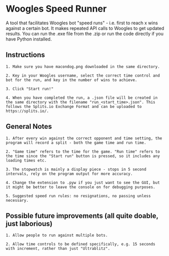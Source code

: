 # Woogles Speed Runner
A tool that facilitates Woogles bot "speed runs" - i.e. first to reach x wins against a certain bot. It makes repeated API calls to Woogles to get updated results. You can run the .exe file from the .zip or run the code directly if you have Python installed.

## Instructions

	1. Make sure you have macondog.png downloaded in the same directory.
	
	2. Key in your Woogles username, select the correct time control and bot for the run, and key in the number of wins to achieve.
	
	3. Click "Start run!"
	
	4. When you have completed the run, a .json file will be created in the same directory with the filename "run_<start_time>.json". This follows the Splits.io Exchange Format and can be uploaded to https://splits.io/.

## General Notes

	1. After every win against the correct opponent and time setting, the program will record a split - both the game time and run time.
	
	2. "Game time" refers to the time for the game. "Run time" refers to the time since the "Start run" button is pressed, so it includes any loading times etc.
	
	3. The stopwatch is mainly a display piece - stops in 5 second intervals, rely on the program output for more accuracy.
	
	4. Change the extension to .pyw if you just want to see the GUI, but it might be better to leave the console on for debugging purposes.
	
	5. Suggested speed run rules: no resignations, no passing unless necessary.
	
## Possible future improvements (all quite doable, just laborious)

	1. Allow people to run against multiple bots.
	
	2. Allow time controls to be defined specifically, e.g. 15 seconds with increment, rather than just "Ultrablitz".